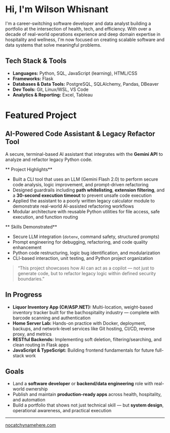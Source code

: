 # Hi, I'm Wilson Whisnant

I'm a career-switching software developer and data analyst building a portfolio at the intersection of health, tech, and efficiency. With over a decade of real-world operations experience and deep domain expertise in hospitality and wellness, I'm now focused on creating scalable software and data systems that solve meaningful problems.

## Tech Stack & Tools

- **Languages:** Python, SQL, JavaScript (learning), HTML/CSS  
- **Frameworks:** Flask  
- **Databases & Data Tools:** PostgreSQL, SQLAlchemy, Pandas, DBeaver  
- **Dev Tools:** Git, Linux/WSL, VS Code  
- **Analytics & Reporting:** Excel, Tableau

# Featured Project

## AI-Powered Code Assistant & Legacy Refactor Tool  
A secure, terminal-based AI assistant that integrates with the **Gemini API** to analyze and refactor legacy Python code.

** Project Highlights**
- Built a CLI tool that uses an LLM (Gemini Flash 2.0) to perform secure code analysis, logic improvement, and prompt-driven refactoring  
- Designed guardrails including **path whitelisting**, **extension filtering**, and a **30-second execution timeout** to prevent unsafe code execution  
- Applied the assistant to a poorly written legacy calculator module to demonstrate real-world AI-assisted refactoring workflows  
- Modular architecture with reusable Python utilities for file access, safe execution, and function routing

** Skills Demonstrated**
- Secure LLM integration (`dotenv`, command safety, structured prompts)  
- Prompt engineering for debugging, refactoring, and code quality enhancement  
- Python code restructuring, logic bug identification, and modularization  
- CLI-based interaction, unit testing, and Python project organization

> “This project showcases how AI can act as a copilot — not just to generate code, but to refactor legacy logic within defined security boundaries.”

## In Progress
- **Liquor Inventory App (C#/ASP.NET):** Multi-location, weight-based inventory tracker built for the bar/hospitality industry — complete with barcode scanning and authentication  
- **Home Server Lab:** Hands-on practice with Docker, deployment, backups, and network-level services like Git hosting, CI/CD, reverse proxy, and metrics  
- **RESTful Backends:** Implementing soft deletion, filtering/searching, and clean routing in Flask apps  
- **JavaScript & TypeScript:** Building frontend fundamentals for future full-stack work

## Goals
- Land a **software developer** or **backend/data engineering** role with real-world ownership  
- Publish and maintain **production-ready apps** across health, hospitality, and automation  
- Build a portfolio that shows not just technical skill — but **system design**, operational awareness, and practical execution

---

[nocatchynamehere.com](https://nocatchynamehere.com)
